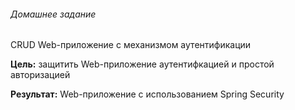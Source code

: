 ﻿###### Домашнее задание

CRUD Web-приложение c механизмом аутентификации

**Цель:** защитить Web-приложение аутентифкацией и простой авторизацией

**Результат:** Web-приложение с использованием Spring Security
